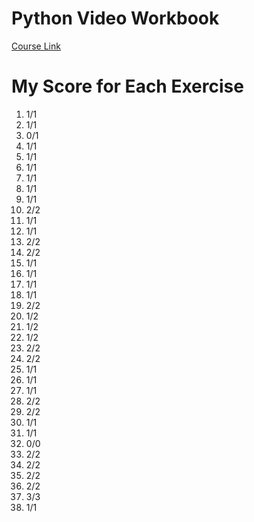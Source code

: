 # Python Video Workbook

[Course Link](https://confizlimited.udemy.com/course/python-video-workbook/learn/lecture/6187094#overview)

# My Score for Each Exercise

1. 1/1
2. 1/1
3. 0/1
4. 1/1
5. 1/1
6. 1/1
7. 1/1
8. 1/1
9. 1/1
10. 2/2
11. 1/1
12. 1/1
13. 2/2
14. 2/2
15. 1/1
16. 1/1
17. 1/1
18. 1/1
19. 2/2
20. 1/2
21. 1/2
22. 1/2
23. 2/2
24. 2/2
25. 1/1
26. 1/1
27. 1/1
28. 2/2
29. 2/2
30. 1/1
31. 1/1
32. 0/0
33. 2/2
34. 2/2
35. 2/2
36. 2/2
37. 3/3
38. 1/1
